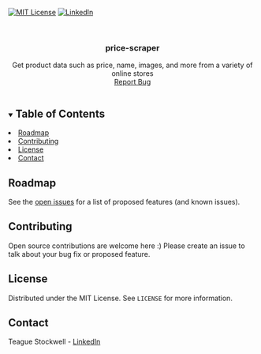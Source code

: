 [![MIT License][license-shield]][license-url]
[![LinkedIn][linkedin-shield]][linkedin-url]

[license-shield]: https://img.shields.io/github/license/teaguestockwell/price-scraper.svg
[license-url]: https://github.com/teaguestockwell/price-scraper/blob/master/licence.txt
[linkedin-shield]: https://img.shields.io/badge/-LinkedIn-black.svg?logo=linkedin&colorB=555
[linkedin-url]: https://www.linkedin.com/in/teague-stockwell/

<!-- PROJECT LOGO -->
<br />
<p align="center">

  <h3 align="center">price-scraper</h3>

  <p align="center">
    Get product data such as price, name, images, and more from a variety of online stores
    <br />
    <a href="https://github.com/teaguestockwell/price-scraper/issues">Report Bug</a>
  </p>
</p>

<!-- TABLE OF CONTENTS -->
<details open="open">
  <summary><h2 style="display: inline-block">Table of Contents</h2></summary>
    <li><a href="#roadmap">Roadmap</a></li>
    <li><a href="#contributing">Contributing</a></li>
    <li><a href="#license">License</a></li>
    <li><a href="#contact">Contact</a></li>
</details>

## Roadmap

See the [open issues](https://github.com/teaguestockwell/price-scraper/issues) for a list of proposed features (and known issues).

## Contributing
Open source contributions are welcome here :) Please create an issue to talk about your bug fix or proposed feature.

## License

Distributed under the MIT License. See `LICENSE` for more information.

## Contact

Teague Stockwell - [LinkedIn](https://www.linkedin.com/in/teague-stockwell)
